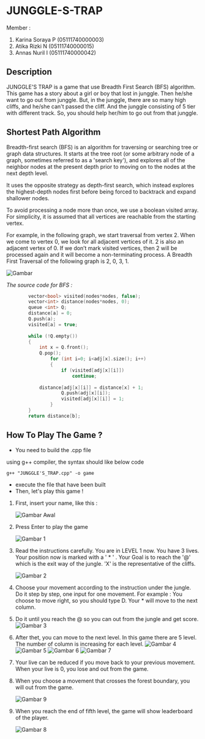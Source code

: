 # JUNGGLE-S-TRAP

Member :
1. Karina Soraya P	(05111740000003)
2. Atika Rizki N	(05111740000015)
3. Annas Nuril I	(05111740000042)

## Description

JUNGGLE'S TRAP is a game that use Breadth First Search (BFS) algorithm. This game has a story about a girl or boy that lost in junggle. Then he/she want to go out from junggle. But, in the junggle, there are so many high cliffs, and he/she can't passed the cliff. And the junggle consisting of 5 tier with different track. So, you should help her/him to go out from that junggle.

## Shortest Path Algorithm

Breadth-first search (BFS) is an algorithm for traversing or searching tree or graph data structures. It starts at the tree root (or some arbitrary node of a graph, sometimes referred to as a 'search key'), and explores all of the neighbor nodes at the present depth prior to moving on to the nodes at the next depth level.

It uses the opposite strategy as depth-first search, which instead explores the highest-depth nodes first before being forced to backtrack and expand shallower nodes.

To avoid processing a node more than once, we use a boolean visited array. For simplicity, it is assumed that all vertices are reachable from the starting vertex.

For example, in the following graph, we start traversal from vertex 2. When we come to vertex 0, we look for all adjacent vertices of it. 2 is also an adjacent vertex of 0. If we don’t mark visited vertices, then 2 will be processed again and it will become a non-terminating process. A Breadth First Traversal of the following graph is 2, 0, 3, 1.

![Gambar](https://cdncontribute.geeksforgeeks.org/wp-content/uploads/bfs-5.png)

*The source code for BFS :*
```cpp
        vector<bool> visited(nodes*nodes, false);
        vector<int> distance(nodes*nodes, 0);
        queue <int> Q;
        distance[a] = 0;
        Q.push(a);
        visited[a] = true;
        
        while (!Q.empty())
        {
            int x = Q.front();
            Q.pop();
            	for (int i=0; i<adj[x].size(); i++)
            	{
                	if (visited[adj[x][i]])
                    	continue;
                	
			distance[adj[x][i]] = distance[x] + 1;
                	Q.push(adj[x][i]);
                	visited[adj[x][i]] = 1;
            	}
        }
        return distance[b];
```
## How To Play The Game ?

* You need to build the .cpp file

using g++ compiler, the syntax should like below code
```shell
g++ "JUNGGLE'S_TRAP.cpp" -o game
```

* execute the file that have been built
* Then, let's play this game !
1. First, insert your name, like this :

	![Gambar Awal](/Image/0.PNG)

2. Press Enter to play the game
	
	![Gambar 1](/Image/1.PNG)
	
3. Read the instructions carefully. You are in LEVEL 1 now. You have 3 lives. Your position now is marked with a ' * ' . Your Goal is to reach the '@' which is the exit way of the jungle. 'X' is the representative of the cliffs. 

	![Gambar 2](/Image/2.PNG)

4. Choose your movement according to the instruction under the jungle. Do it step by step, one input for one movement.
   For example : You choose to move right, so you should type D. Your * will move to the next column.
	
5. Do it until you reach the @ so you can out from the jungle and get score. 
	![Gambar 3](/Image/3.PNG)

6. After thet, you can move to the next level. In this game there are 5 level. The number of column is increasing for each level.
	![Gambar 4](/Image/4.PNG)
	![Gambar 5](/Image/5.PNG)
	![Gambar 6](/Image/6.PNG)
	![Gambar 7](/Image/7.PNG)
7. Your live can be reduced if you move back to your previous movement. When your live is 0, you lose and out from the game.
8. When you choose a movement that crosses the forest boundary, you will out from the game.

	![Gambar 9](/Image/9.PNG)
	
9. When you reach the end of fifth level, the game will show leaderboard of the player.

	![Gambar 8](/Image/8.PNG)

